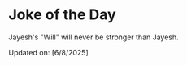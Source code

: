 # Joke of the Day

<!-- #joke -->
Jayesh's "Will" will never be stronger than Jayesh.

Updated on: [6/8/2025]
<!-- #jokeEnd -->